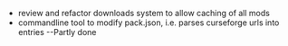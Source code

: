 * review and refactor downloads system to allow caching of all mods
* commandline tool to modify pack.json, i.e. parses curseforge urls into entries --Partly done
